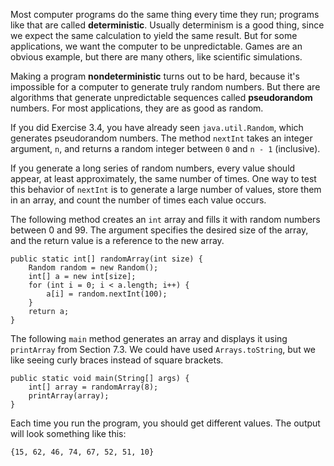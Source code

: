 Most computer programs do the same thing every time they run; programs like that are called **deterministic**.
Usually determinism is a good thing, since we expect the same calculation to yield the same result.
But for some applications, we want the computer to be unpredictable.
Games are an obvious example, but there are many others, like scientific simulations.



Making a program **nondeterministic** turns out to be hard, because it's impossible for a computer to generate truly random numbers.
But there are algorithms that generate unpredictable sequences called **pseudorandom** numbers.
For most applications, they are as good as random.



If you did Exercise 3.4, you have already seen `java.util.Random`, which generates pseudorandom numbers.
The method `nextInt` takes an integer argument, `n`, and returns a random integer between `0` and `n - 1` (inclusive).

If you generate a long series of random numbers, every value should appear, at least approximately, the same number of times.
One way to test this behavior of `nextInt` is to generate a large number of values, store them in an array, and count the number of times each value occurs.

The following method creates an `int` array and fills it with random numbers between 0 and 99.
The argument specifies the desired size of the array, and the return value is a reference to the new array.

```code
public static int[] randomArray(int size) {
    Random random = new Random();
    int[] a = new int[size];
    for (int i = 0; i < a.length; i++) {
        a[i] = random.nextInt(100);
    }
    return a;
}
```

The following `main` method generates an array and displays it using `printArray` from Section 7.3.
We could have used `Arrays.toString`, but we like seeing curly braces instead of square brackets.

```code
public static void main(String[] args) {
    int[] array = randomArray(8);
    printArray(array);
}
```

Each time you run the program, you should get different values.
The output will look something like this:

```code
{15, 62, 46, 74, 67, 52, 51, 10}
```